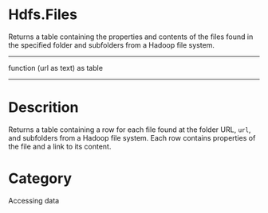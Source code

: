 ﻿# Hdfs.Files
Returns a table containing the properties and contents of the files found in the specified folder and subfolders from a Hadoop file system.
***
function (url as text) as table
***
# Descrition 
Returns a table containing a row for each file found at the folder URL, <code>url</code>, and subfolders from a Hadoop file system. Each row contains properties of the file and a link to its content.
# Category 
Accessing data
